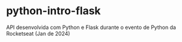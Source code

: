 # python-intro-flask
API desenvolvida com Python e Flask durante o evento de Python da Rocketseat (Jan de 2024)
